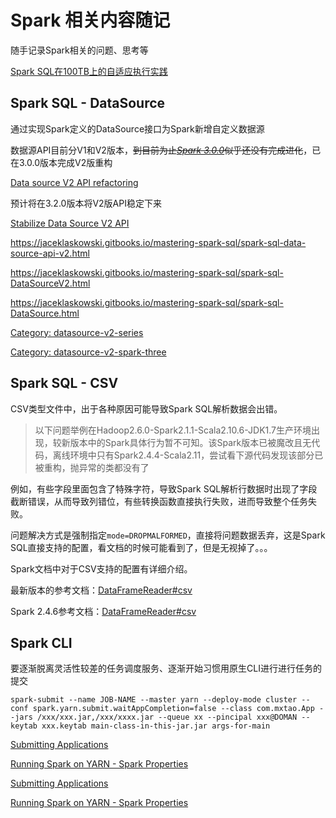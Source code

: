 # Spark 相关内容随记

随手记录Spark相关的问题、思考等

[Spark SQL在100TB上的自适应执行实践](https://cloud.tencent.com/developer/article/1038770)

## Spark SQL - DataSource

通过实现Spark定义的DataSource接口为Spark新增自定义数据源

数据源API目前分V1和V2版本，~~到目前为止[*Spark 3.0.0*](https://spark.apache.org/releases/spark-release-3-0-0.html)似乎还没有完成进化~~，已在3.0.0版本完成V2版重构

[Data source V2 API refactoring](https://issues.apache.org/jira/browse/SPARK-25390)

预计将在3.2.0版本将V2版API稳定下来

[Stabilize Data Source V2 API](https://issues.apache.org/jira/browse/SPARK-25186)

https://jaceklaskowski.gitbooks.io/mastering-spark-sql/spark-sql-data-source-api-v2.html

https://jaceklaskowski.gitbooks.io/mastering-spark-sql/spark-sql-DataSourceV2.html

https://jaceklaskowski.gitbooks.io/mastering-spark-sql/spark-sql-DataSource.html

[Category: datasource-v2-series](http://blog.madhukaraphatak.com/categories/datasource-v2-series/)

[Category: datasource-v2-spark-three](http://blog.madhukaraphatak.com/categories/datasource-v2-spark-three/)

## Spark SQL - CSV

CSV类型文件中，出于各种原因可能导致Spark SQL解析数据会出错。

> 以下问题举例在Hadoop2.6.0-Spark2.1.1-Scala2.10.6-JDK1.7生产环境出现，较新版本中的Spark具体行为暂不可知。该Spark版本已被魔改且无代码，离线环境中只有Spark2.4.4-Scala2.11，尝试看下源代码发现该部分已被重构，抛异常的类都没有了

例如，有些字段里面包含了特殊字符，导致Spark SQL解析行数据时出现了字段截断错误，从而导致列错位，有些转换函数直接执行失败，进而导致整个任务失败。

问题解决方式是强制指定`mode=DROPMALFORMED`，直接将问题数据丢弃，这是Spark SQL直接支持的配置，看文档的时候可能看到了，但是无视掉了。。。

Spark文档中对于CSV支持的配置有详细介绍。

最新版本的参考文档：[DataFrameReader#csv](https://spark.apache.org/docs/latest/api/scala/org/apache/spark/sql/DataFrameReader.html#csv(paths:String*):org.apache.spark.sql.DataFrame)

Spark 2.4.6参考文档：[DataFrameReader#csv](https://spark.apache.org/docs/2.4.6/api/scala/index.html#org.apache.spark.sql.DataFrameReader@csv(paths:String*):org.apache.spark.sql.DataFrame)

## Spark CLI

要逐渐脱离灵活性较差的任务调度服务、逐渐开始习惯用原生CLI进行进行任务的提交

`spark-submit --name JOB-NAME --master yarn --deploy-mode cluster --conf spark.yarn.submit.waitAppCompletion=false --class com.mxtao.App --jars /xxx/xxx.jar,/xxx/xxxx.jar --queue xx --pincipal xxx@DOMAN --keytab xxx.keytab main-class-in-this-jar.jar args-for-main`

[Submitting Applications](https://spark.apache.org/docs/latest/submitting-applications.html)

[Running Spark on YARN - Spark Properties](https://spark.apache.org/docs/latest/running-on-yarn.html#spark-properties)

[Submitting Applications](https://spark.apache.org/docs/2.4.6/submitting-applications.html)

[Running Spark on YARN - Spark Properties](https://spark.apache.org/docs/2.4.6/running-on-yarn.html#spark-properties)
